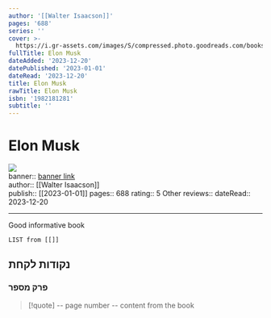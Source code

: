 ```yaml
---
author: '[[Walter Isaacson]]'
pages: '688'
series: ''
cover: >-
  https://i.gr-assets.com/images/S/compressed.photo.goodreads.com/books/1692288251l/122765395._SY475_.jpg
fullTitle: Elon Musk
dateAdded: '2023-12-20'
datePublished: '2023-01-01'
dateRead: '2023-12-20'
title: Elon Musk
rawTitle: Elon Musk
isbn: '1982181281'
subtitle: ''
---
```

# Elon Musk

![](https:&#x2F;&#x2F;i.gr-assets.com&#x2F;images&#x2F;S&#x2F;compressed.photo.goodreads.com&#x2F;books&#x2F;1692288251l&#x2F;122765395._SY475_.jpg)  
banner:: [banner link](https:&#x2F;&#x2F;i.gr-assets.com&#x2F;images&#x2F;S&#x2F;compressed.photo.goodreads.com&#x2F;books&#x2F;1692288251l&#x2F;122765395._SY475_.jpg)  
author:: [[Walter Isaacson]]  
publish:: [[2023-01-01]]
pages:: 688
rating:: 5 
Other reviews:: 
dateRead:: 2023-12-20

<hr  style="clear:both"/>

Good informative book

```dataview
LIST from [[]]
```

## נקודות לקחת 

### פרק מספר
> [!quote] -- page number -- 
>  content from the book




```